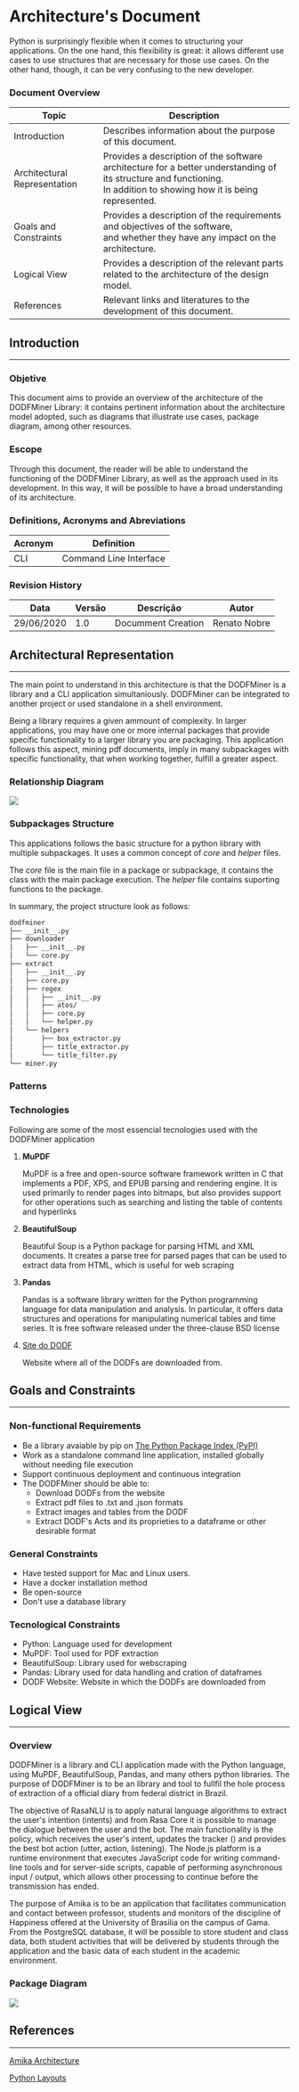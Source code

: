 # Architecture's Document

Python is surprisingly flexible when it comes to structuring your applications. On the one hand, this flexibility is great: it allows different use cases to use structures that are necessary for those use cases. On the other hand, though, it can be very confusing to the new developer.

### Document Overview

| Topic                        | Description                                                                                                                                                             |
|------------------------------|-------------------------------------------------------------------------------------------------------------------------------------------------------------------------|
| Introduction                 | Describes information about the purpose of this document.                                                                                                               |
| Architectural Representation | Provides a description of the software architecture for a better understanding of its structure and functioning.<br>In addition to showing how it is being represented. |
| Goals and Constraints        | Provides a description of the requirements and objectives of the software,<br>and whether they have any impact on the architecture.                                     |
| Logical View                 | Provides a description of the relevant parts related to the architecture of the design model.                                                                           |
| References                   | Relevant links and literatures to the development of this document.                                                                                                     |

## Introduction
---------------

### Objetive

This document aims to provide an overview of the architecture of the DODFMiner Library: it contains pertinent information about the architecture model adopted, such as diagrams that illustrate use cases, package diagram, among other resources.

### Escope

Through this document, the reader will be able to understand the functioning of the DODFMiner Library, as well as the approach used in its development. In this way, it will be possible to have a broad understanding of its architecture.

### Definitions, Acronyms and Abreviations

| Acronym       | Definition             |
|---------------|------------------------|
| CLI           | Command Line Interface |


### Revision History

| Data     | Versão | Descrição          | Autor        |
|----------|--------|--------------------|--------------|
|29/06/2020| 1.0    | Documment Creation | Renato Nobre |


## Architectural Representation
-------------------------------

The main point to understand in this architecture is that the DODFMiner is a library and a CLI application simultaniously. DODFMiner can be integrated to another project or used standalone in a shell environment.

Being a library requires a given ammount of complexity. In larger applications, you may have one or more internal packages that provide specific functionality to a larger library you are packaging. This application follows this aspect, mining pdf documents, imply in many subpackages with specific functionality, that when working together, fulfill a greater aspect.

### Relationship Diagram 

![](../_static/app.svg)

### Subpackages Structure

This applications follows the basic structure for a python library with multiple subpackages. It uses a common concept of *core* and *helper* files.

The *core* file is the main file in a package or subpackage, it contains the class with the main package execution. The *helper* file contains suporting functions to the package.

In summary, the project structure look as follows:

```bash
dodfminer
├── __init__.py
├── downloader
│   ├── __init__.py
│   └── core.py
├── extract
│   ├── __init__.py
│   ├── core.py
│   ├── regex
│   │   ├── __init__.py
│   │   ├── atos/
│   │   ├── core.py
│   │   └── helper.py
│   └── helpers
│       ├── box_extractor.py
│       ├── title_extractor.py
│       └── title_filter.py
└── miner.py
```

### Patterns

### Technologies

Following are some of the most essencial tecnologies used with the DODFMiner application

1. **MuPDF**

   MuPDF is a free and open-source software framework written in C that implements a PDF, XPS, and EPUB parsing and rendering engine. It is used primarily to render pages into bitmaps, but also provides support for other operations such as searching and listing the table of contents and hyperlinks

2. **BeautifulSoup**

   Beautiful Soup is a Python package for parsing HTML and XML documents. It creates a parse tree for parsed pages that can be used to extract data from HTML, which is useful for web scraping

3. **Pandas**

    Pandas is a software library written for the Python programming language for data manipulation and analysis. In particular, it offers data structures and operations for manipulating numerical tables and time series. It is free software released under the three-clause BSD license

4. [Site do DODF](http://www.buriti.df.gov.br/ftp/)

    Website where all of the DODFs are downloaded from.


## Goals and Constraints
------------------------

### Non-functional Requirements

* Be a library avaiable by pip on [The Python Package Index (PyPI)](https://pypi.org)
* Work as a standalone command line application, installed globally without needing file execution
* Support continuous deployment and continuous integration
* The DODFMiner should be able to:
    - Download DODFs from the website
    - Extract pdf files to .txt and .json formats
    - Extract images and tables from the DODF
    - Extract DODF's Acts and its proprieties to a dataframe or other desirable format

### General Constraints

* Have tested support for Mac and Linux users.
* Have a docker installation method
* Be open-source
* Don't use a database library

### Tecnological Constraints

* Python: Language used for development
* MuPDF: Tool used for PDF extraction
* BeautifulSoup: Library used for webscraping
* Pandas: Library used for data handling and cration of dataframes
* DODF Website: Website in which the DODFs are downloaded from

## Logical View
---------------

### Overview

DODFMiner is a library and CLI application made with the Python language, using MuPDF, BeautifulSoup, Pandas, and many others python libraries. The purpose of DODFMiner is to be an library and tool to fullfil the hole process of extraction of a official diary from federal district in Brazil. 


The objective of RasaNLU is to apply natural language algorithms to extract the user's intention (intents) and from Rasa Core it is possible to manage the dialogue between the user and the bot. The main functionality is the policy, which receives the user's intent, updates the tracker () and provides the best bot action (utter, action, listening). The Node.js platform is a runtime environment that executes JavaScript code for writing command-line tools and for server-side scripts, capable of performing asynchronous input / output, which allows other processing to continue before the transmission has ended.

The purpose of Amika is to be an application that facilitates communication and contact between professor, students and monitors of the discipline of Happiness offered at the University of Brasilia on the campus of Gama. From the PostgreSQL database, it will be possible to store student and class data, both student activities that will be delivered by students through the application and the basic data of each student in the academic environment.

### Package Diagram

![](../_static/pacotes.svg)

## References
-------------

[Amika Architecture](https://fga-eps-mds.github.io/2019.2-Amika-Wiki/#/docs/projeto/documentoarquitetura)

[Python Layouts](https://realpython.com/python-application-layouts/)